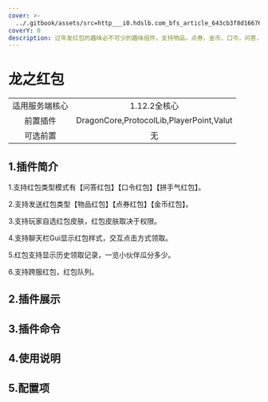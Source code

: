 ```yaml
---
cover: >-
  ../.gitbook/assets/src=http___i0.hdslb.com_bfs_article_643cb3f8d166763b7f2ea894adeffe7b93301acb.jpg&refer=http___i0.hdslb.jpg
coverY: 0
description: 过年发红包的趣味必不可少的趣味组件，支持物品，点券，金币，口令，问答，拼手气红包
---
```


# 龙之红包

|         |                                          |
| :-----: | :--------------------------------------: |
| 适用服务端核心 |                 1.12.2全核心                |
|   前置插件  | DragonCore,ProtocolLib,PlayerPoint,Valut |
|   可选前置  |                     无                    |

## 1.插件简介

1.支持红包类型模式有【问答红包】【口令红包】【拼手气红包】。

2.支持发送红包类型【物品红包】【点券红包】【金币红包】。

3.支持玩家自选红包皮肤，红包皮肤取决于权限。

4.支持聊天栏Gui显示红包样式，交互点击方式领取。

5.红包支持显示历史领取记录，一览小伙伴瓜分多少。

6.支持跨服红包，红包队列。

## 2.插件展示

## 3.插件命令

## 4.使用说明

## 5.配置项

